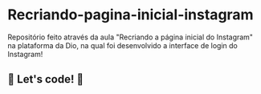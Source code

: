 # Recriando-pagina-inicial-instagram

Repositório feito através da aula "Recriando a página inicial do Instagram" na plataforma da Dio, na qual foi desenvolvido a interface de login do Instagram! 

## 🚀 Let's code! 🚀
